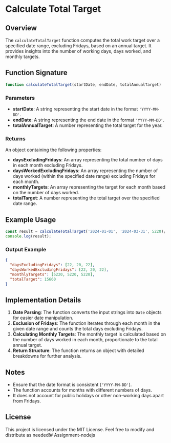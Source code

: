 # Calculate Total Target

## Overview

The `calculateTotalTarget` function computes the total work target over a specified date range, excluding Fridays, based on an annual target. It provides insights into the number of working days, days worked, and monthly targets.

## Function Signature

```javascript
function calculateTotalTarget(startDate, endDate, totalAnnualTarget)
```

### Parameters

- **startDate**: A string representing the start date in the format `'YYYY-MM-DD'`.
- **endDate**: A string representing the end date in the format `'YYYY-MM-DD'`.
- **totalAnnualTarget**: A number representing the total target for the year.

### Returns

An object containing the following properties:

- **daysExcludingFridays**: An array representing the total number of days in each month excluding Fridays.
- **daysWorkedExcludingFridays**: An array representing the number of days worked (within the specified date range) excluding Fridays for each month.
- **monthlyTargets**: An array representing the target for each month based on the number of days worked.
- **totalTarget**: A number representing the total target over the specified date range.

## Example Usage

```javascript
const result = calculateTotalTarget('2024-01-01', '2024-03-31', 5220);
console.log(result);
```

### Output Example

```json
{
  "daysExcludingFridays": [22, 20, 22],
  "daysWorkedExcludingFridays": [22, 20, 22],
  "monthlyTargets": [5220, 5220, 5220],
  "totalTarget": 15660
}
```

## Implementation Details

1. **Date Parsing**: The function converts the input strings into `Date` objects for easier date manipulation.
2. **Exclusion of Fridays**: The function iterates through each month in the given date range and counts the total days excluding Fridays.
3. **Calculating Monthly Targets**: The monthly target is calculated based on the number of days worked in each month, proportionate to the total annual target.
4. **Return Structure**: The function returns an object with detailed breakdowns for further analysis.

## Notes

- Ensure that the date format is consistent (`'YYYY-MM-DD'`).
- The function accounts for months with different numbers of days.
- It does not account for public holidays or other non-working days apart from Fridays.

## License

This project is licensed under the MIT License. Feel free to modify and distribute as needed!#   A s s i g n m e n t - n o d e j s 
 
 